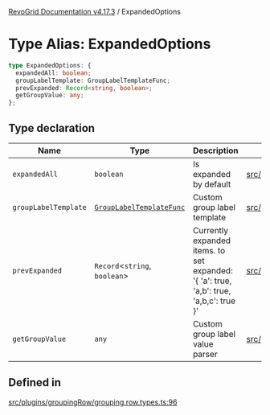 [RevoGrid Documentation v4.17.3](README.md) / ExpandedOptions

# Type Alias: ExpandedOptions

```ts
type ExpandedOptions: {
  expandedAll: boolean;
  groupLabelTemplate: GroupLabelTemplateFunc;
  prevExpanded: Record<string, boolean>;
  getGroupValue: any;
};
```

## Type declaration

| Name | Type | Description | Defined in |
| ------ | ------ | ------ | ------ |
| `expandedAll` | `boolean` | Is expanded by default | [src/plugins/groupingRow/grouping.row.types.ts:105](https://github.com/revolist/revogrid/blob/c9f40461b2daa14fb3a2e5f76080a8e7b65ce7ef/src/plugins/groupingRow/grouping.row.types.ts#L105) |
| `groupLabelTemplate` | [`GroupLabelTemplateFunc`](TypeAlias.GroupLabelTemplateFunc.md) | Custom group label template | [src/plugins/groupingRow/grouping.row.types.ts:114](https://github.com/revolist/revogrid/blob/c9f40461b2daa14fb3a2e5f76080a8e7b65ce7ef/src/plugins/groupingRow/grouping.row.types.ts#L114) |
| `prevExpanded` | `Record`\<`string`, `boolean`\> | Currently expanded items. to set expanded: '{ 'a': true, 'a,b': true, 'a,b,c': true }' | [src/plugins/groupingRow/grouping.row.types.ts:100](https://github.com/revolist/revogrid/blob/c9f40461b2daa14fb3a2e5f76080a8e7b65ce7ef/src/plugins/groupingRow/grouping.row.types.ts#L100) |
| `getGroupValue` | `any` | Custom group label value parser | [src/plugins/groupingRow/grouping.row.types.ts:110](https://github.com/revolist/revogrid/blob/c9f40461b2daa14fb3a2e5f76080a8e7b65ce7ef/src/plugins/groupingRow/grouping.row.types.ts#L110) |

## Defined in

[src/plugins/groupingRow/grouping.row.types.ts:96](https://github.com/revolist/revogrid/blob/c9f40461b2daa14fb3a2e5f76080a8e7b65ce7ef/src/plugins/groupingRow/grouping.row.types.ts#L96)
